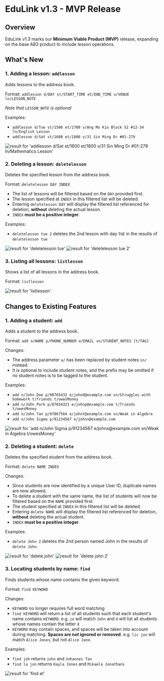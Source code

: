 # EduLink v1.3 - MVP Release

## Overview
EduLink v1.3 marks our **Minimum Viable Product (MVP)** release, expanding on the base AB3 product to include lesson operations.

## What's New

### 1. Adding a lesson: `addlesson`

Adds lessons to the address book.

Format: `addlesson d/DAY st/START_TIME et/END_TIME v/VENUE ln/LESSON_NOTE`

_Note that `LESSON_NOTE` is optional_

Examples:
* `addlesson d/Tue st/1500 et/1700 v/Ang Mo Kio Block 52 #12-34 ln/English Lesson`
* `addlesson d/Sat st/1600 et/1800 v/31 Sin Ming Dr #01-279`

![result for 'addlesson d/Sat st/1600 et/1800 v/31 Sin Ming Dr #01-279 ln/Mathematics Lesson'](addlesson-command.png)

### 2. Deleting a lesson: `deletelesson`

Deletes the specified lesson from the address book.

Format: `deletelesson DAY INDEX`

* The list of lessons will be filtered based on the `DAY` provided first.
* The lesson specified at `INDEX` in this filtered list will be deleted.
* Entering `deletelesson DAY` will display the filtered list referenced for deletion, **without** deleting the actual lesson.
* `INDEX` **must be a positive integer**.

Examples:
* `deletelesson tue 2` deletes the 2nd lesson with day `TUE` in the results of `deletelesson tue`

![result for 'deletelesson tue'](deletelessontue-command.jpg)
![result for 'deletelesson tue 2'](deletelessontue2-command.jpg)

### 3. Listing all lessons: `listlesson`

Shows a list of all lessons in the address book.

Format: `listlesson`

![result for 'listlesson'](listlesson-command.png)

## Changes to Existing Features

### 1. Adding a student: `add`

Adds a student to the address book. 

Format: `add n/NAME p/PHONE_NUMBER e/EMAIL sn/STUDENT_NOTES [t/TAG]`

Changes:
* The address parameter `a/` has been replaced by student notes `sn/` instead.
* It is optional to include student notes, and the prefix may be omitted if no student notes is to be tagged to the student.

Examples:
* `add n/John Doe p/98765432 e/johnd@example.com sn/Struggles with homework t/friends t/owesMoney`
* `add n/John Pork p/87654321 e/johnp@example.com t/friends t/owesMoney`
* `add n/John Tan p/97867564 e/johnt@example.com sn/Weak in Algebra`
* `add n/John Sigma p/91234567 e/johns@example.com`

![result for 'add n/John Sigma p/91234567 e/johns@example.com sn/Weak in Algebra t/owesMoney'](add-command.png)

### 2. Deleting a student: `delete`

Deletes the specified student from the address book.

Format: `delete NAME INDEX`

Changes:
* Since students are now identified by a unique User ID, duplicate names are now allowed. 
* To delete a student with the same name, the list of students will now be filtered based on the `NAME` provided first.
* The student specified at `INDEX` in this filtered list will be deleted.
* Entering `delete NAME` will display the filtered list referenced for deletion, **without** deleting the actual student.
* `INDEX` **must be a positive integer**.

Examples:
* `delete John 2` deletes the 2nd person named John in the results of `delete John`.

![result for 'delete john'](deletejohn-command.png)
![result for 'delete john 2'](deletejohn2-command.png)

### 3. Locating students by name: `find`

Finds students whose name contains the given keyword.

Format: `find KEYWORD`

Changes:
* `KEYWORD` no longer requires full word matching
* `find KEYWORD` will return a list of all students such that each student's name contains `KEYWORD`.
    e.g. `jo` will match `John` and `d` will list all students whose names contain the letter `d`
* `KEYWORD` may contain spaces, and spaces will be taken into account during matching. **Spaces are not ignored or removed**.
    e.g. `lic jon` will match `Alice Jones`, but not `Alice Jane`.

Examples:
* `find joh` returns `john` and `Johannes Tan`
* `find la jon` returns `Kayla Jones` and `Mikaela Jonathans`

![result for 'find el'](findel-command.png)